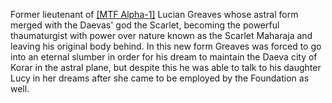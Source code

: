 Former lieutenant of [[MTF Alpha-1]](https://scp-db.fandom.com/wiki/Alpha-1_%22Red_Right_Hand%22 "scp-db:Alpha-1 \"Red Right Hand\"") Lucian Greaves whose astral form merged with the Daevas' god the Scarlet, becoming the powerful thaumaturgist with power over nature known as the Scarlet Maharaja and leaving his original body behind. In this new form Greaves was forced to go into an eternal slumber in order for his dream to maintain the Daeva city of Korar in the astral plane, but despite this he was able to talk to his daughter Lucy in her dreams after she came to be employed by the Foundation as well.